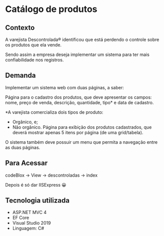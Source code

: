 # Catálogo de produtos
## Contexto
A varejista Descontrolada® identificou que está perdendo o controle sobre os produtos que ela vende.

Sendo assim a empresa deseja implementar um sistema para ter mais confiabilidade nos registros.

## Demanda
Implementar um sistema web com duas páginas, a saber:

Página para o cadastro dos produtos, que deve apresentar os campos: nome, preço de venda, descrição, quantidade, tipo* e data de cadastro.

*A varejista comercializa dois tipos de produto:
- Orgânico, e;
- Não orgânico.
Página para exibição dos produtos cadastrados, que deverá mostrar apenas 5 itens por página (de uma grid/tabela).

O sistema também deve possuir um menu que permita a navegação entre as duas páginas.

## Para Acessar
codeBlox -> View -> descontroladas -> index

Depois é só dar IISExpress :grinning:

## Tecnologia utilizada

- ASP.NET MVC 4
- EF Core
- Visual Studio 2019
- Linguagem: C#
